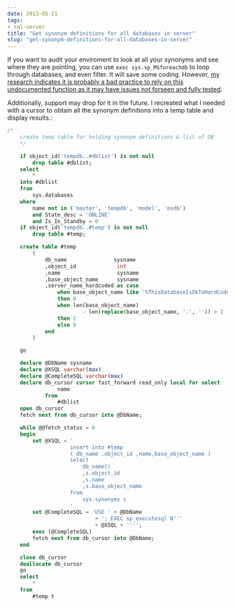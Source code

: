 ```yaml
---
date: 2013-05-21
tags:
- sql-server
title: "Get synonym definitions for all databases in server"
slug: "get-synonym-definitions-for-all-databases-in-server"
---
```


If you want to audit your enviroment to look at all your synonyms and see where they are pointing, you can use `exec sys.sp_MSforeachdb` to loop through databases, and even filter. It will save some coding. However, [my research indicates it is probably a bad practice to rely on this undocumented function as it may have issues not forseen and fully tested](http://shaunjstuart.com/archive/2012/10/its-time-to-retire-sp_msforeachdb/).

Additionally, support may drop for it in the future. I recreated what I needed with a cursor to obtain all the synonym definitions into a temp table and display  results.:

```sql
/*
    create temp table for holding synonym definitions & list of DB
    */

    if object_id('tempdb..#dblist') is not null
        drop table #dblist;
    select
        *
    into #dblist
    from
        sys.databases
    where
        name not in ('master', 'tempdb', 'model', 'msdb')
        and State_desc = 'ONLINE'
        and Is_In_Standby = 0
    if object_id('tempdb..#temp') is not null
        drop table #temp;

    create table #temp
        (
            db_name               sysname
            ,object_id             int
            ,name                  sysname
            ,base_object_name      sysname
            ,server_name_hardcoded as case
                when base_object_name like '%ThisDatabaseIsOkToHardCode%'
                then 0
                when len(base_object_name)
                        - len(replace(base_object_name, '.', '')) > 2
                then 1
                else 0
            end
        )

    go

    declare @DbName sysname
    declare @XSQL varchar(max)
    declare @CompleteSQL varchar(max)
    declare db_cursor cursor fast_forward read_only local for select
                name
            from
                #dblist
    open db_cursor
    fetch next from db_cursor into @DbName;

    while @@fetch_status = 0
    begin
        set @XSQL = '
                    insert into #temp
                    ( db_name ,object_id ,name,base_object_name )
                    select
                        db_name()
                        ,s.object_id
                        ,s.name
                        ,s.base_object_name
                    from
                        sys.synonyms s
                    '
        set @CompleteSQL = 'USE ' + @DbName
                            + '; EXEC sp_executesql N'''
                            + @XSQL + '''';
        exec (@CompleteSQL)
        fetch next from db_cursor into @DbName;
    end

    close db_cursor
    deallocate db_cursor
    go
    select
        *
    from
        #temp t
```

